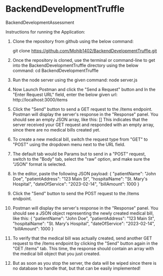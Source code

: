 # BackendDevelopmentTruffle
BackendDevelopmentAssessment

Instructions for running the Application:

1. Clone the repository from github using the below command:

      git clone https://github.com/Mohib1402/BackendDevelopmentTruffle.git
      
2. Once the repository is cloned, use the terminal or command-line to get into the BackendDevelopmentTruffle directory using the below command:
      cd BackendDevelopmentTruffle
      
3. Run the node server using the given command:
      node server.js

4. Now Launch Postman and click the "Send a Request" button and In the "Enter Request URL" field, enter the below given url:
      http://localhost:3000/items
      
5. Click the "Send" button to send a GET request to the /items endpoint.
Postman will display the server's response in the "Response" panel. You should see an empty JSON array, like this:
[]
This indicates that the server received your GET request and responded with an empty array, since there are no medical bills created yet.

6. To create a new medical bill, switch the request type from "GET" to "POST" using the dropdown menu next to the URL field.

7. The default tab would be Params but to send in a "POST" request, switch to the "Body" tab, select the "raw" option, and make sure the "JSON" format is selected.

8. In the editor, paste the following JSON payload:
{
  "patientName": "John Doe",
  "patientAddress": "123 Main St",
  "hospitalName": "St. Mary's Hospital",
  "dateOfService": "2023-02-14",
  "billAmount": 1000
}

9. Click the "Send" button to send the POST request to the /items endpoint.

10. Postman will display the server's response in the "Response" panel. You should see a JSON object representing the newly created medical bill, like this:
{
  "patientName": "John Doe",
  "patientAddress": "123 Main St",
  "hospitalName": "St. Mary's Hospital",
  "dateOfService": "2023-02-14",
  "billAmount": 1000
}

11. To verify that the medical bill was actually created, send another GET request to the /items endpoint by clicking the "Send" button again in the "GET /items" tab. This time, the response should contain an array with the medical bill object that you just created.

12. But as soon as you stop the server, the data will be wiped since there is no database to handle that, but that can be easily implemented!
